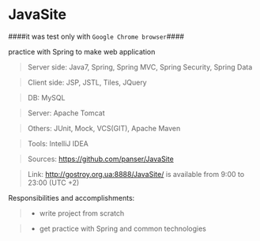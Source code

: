 JavaSite
========
####it was test only with `Google Chrome browser`####

practice with Spring to make web application

> Server side: Java7, Spring, Spring MVC, Spring Security, Spring Data

> Client side: JSP, JSTL, Tiles, JQuery

> DB: MySQL

> Server: Apache Tomcat

> Others: JUnit, Mock, VCS(GIT), Apache Maven

> Tools: IntelliJ IDEA

> Sources: https://github.com/panser/JavaSite

> Link: http://gostroy.org.ua:8888/JavaSite/ is available from 9:00 to 23:00 (UTC +2)

Responsibilities and accomplishments:
> - write project from scratch 

> - get practice with Spring and common technologies
